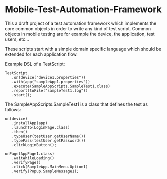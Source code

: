 Mobile-Test-Automation-Framework
================================

This a draft project of a test automation framework which implements the core 
common objects in order to write any kind of test script. Common objects in 
mobile testing are for example the device, the application, test users, etc...

These scripts start with a simple domain specific language which should be
extended for each application flow.

Example DSL of a TestScript:

    TestScript          
       .on(device("device1.properties"))
       .with(app("sampleApp1.properties"))
       .execute(SampleAppScripts.SampleTest1.class)
       .report(toFile("sampleTest1.log"))
       .start();


The SampleAppScripts.SampleTest1 is a class that defines the test as follows:

    on(device)
       .installApp(app)
       .launchTo(LoginPage.class)
       .then()
       .typeUser(testUser.getUserName())
       .typePass(testUser.getPassword())
       .clickLoginButton();
            
    onPage(AppPage1.class)
       .waitWhileLoading()
       .verifyPage()
       .click(SampleApp.MainMenu.Option1)
       .verify(Popup.SampleMessage1);